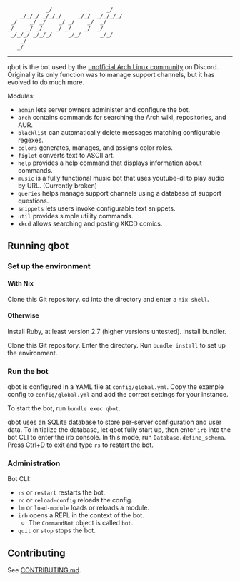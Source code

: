 
                _/                 _/
        _/_/_/ _/_/_/     _/_/  _/_/_/_/
     _/    _/ _/    _/ _/    _/  _/
    _/    _/ _/    _/ _/    _/  _/
     _/_/_/ _/_/_/     _/_/      _/_/
        _/
       _/

---

qbot is the bot used by the [unofficial Arch Linux community][1] on Discord.
Originally its only function was to manage support channels, but it has evolved
to do much more.

Modules:
- `admin` lets server owners administer and configure the bot.
- `arch` contains commands for searching the Arch wiki, repositories, and AUR.
- `blacklist` can automatically delete messages matching configurable regexes.
- `colors` generates, manages, and assigns color roles.
- `figlet` converts text to ASCII art.
- `help` provides a help command that displays information about commands.
- `music` is a fully functional music bot that uses youtube-dl to play audio
  by URL. (Currently broken)
- `queries` helps manage support channels using a database of support questions.
- `snippets` lets users invoke configurable text snippets.
- `util` provides simple utility commands.
- `xkcd` allows searching and posting XKCD comics.

## Running qbot

### Set up the environment

#### With Nix

Clone this Git repository. cd into the directory and enter a `nix-shell`.

#### Otherwise

Install Ruby, at least version 2.7 (higher versions untested). Install bundler.

Clone this Git repository. Enter the directory. Run `bundle install` to set up
the environment.

### Run the bot

qbot is configured in a YAML file at `config/global.yml`. Copy the example
config to `config/global.yml` and add the correct settings for your instance.

To start the bot, run `bundle exec qbot`.

qbot uses an SQLite database to store per-server configuration and user data.
To initialize the database, let qbot fully start up, then enter `irb` into the
bot CLI to enter the irb console. In this mode, run `Database.define_schema`.
Press Ctrl+D to exit and type `rs` to restart the bot.

### Administration

Bot CLI:

- `rs` or `restart` restarts the bot.
- `rc` or `reload-config` reloads the config.
- `lm` or `load-module` loads or reloads a module.
- `irb` opens a REPL in the context of the bot.
  - The `CommandBot` object is called `bot`.
- `quit` or `stop` stops the bot.

## Contributing

See [CONTRIBUTING.md](CONTRIBUTING.md).

[1]: https://discord.gg/3m6dbPR
